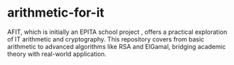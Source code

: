 # arithmetic-for-it
AFIT, which is initially an EPITA school project , offers a practical exploration of IT arithmetic and cryptography. This repository covers from basic arithmetic to advanced algorithms like RSA and ElGamal, bridging academic theory with real-world application.
